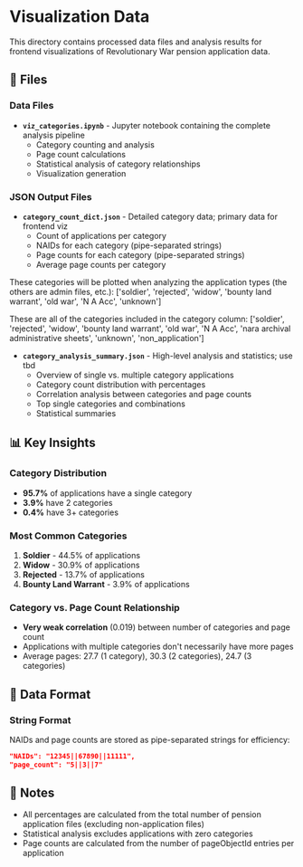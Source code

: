 # Visualization Data

This directory contains processed data files and analysis results for frontend visualizations of Revolutionary War pension application data.

## 📁 Files

### Data Files

- **`viz_categories.ipynb`** - Jupyter notebook containing the complete analysis pipeline
  - Category counting and analysis
  - Page count calculations
  - Statistical analysis of category relationships
  - Visualization generation

### JSON Output Files

- **`category_count_dict.json`** - Detailed category data; primary data for frontend viz
  - Count of applications per category
  - NAIDs for each category (pipe-separated strings)
  - Page counts for each category (pipe-separated strings)
  - Average page counts per category

These categories will be plotted when analyzing the application types (the others are admin files, etc.):
['soldier',
'rejected',
'widow',
'bounty land warrant',
'old war',
'N A Acc',
'unknown']

These are all of the categories included in the category column:
['soldier',
'rejected',
'widow',
'bounty land warrant',
'old war',
'N A Acc',
'nara archival administrative sheets',
'unknown',
'non_application']

- **`category_analysis_summary.json`** - High-level analysis and statistics; use tbd
  - Overview of single vs. multiple category applications
  - Category count distribution with percentages
  - Correlation analysis between categories and page counts
  - Top single categories and combinations
  - Statistical summaries

## 📊 Key Insights

### Category Distribution

- **95.7%** of applications have a single category
- **3.9%** have 2 categories
- **0.4%** have 3+ categories

### Most Common Categories

1. **Soldier** - 44.5% of applications
2. **Widow** - 30.9% of applications
3. **Rejected** - 13.7% of applications
4. **Bounty Land Warrant** - 3.9% of applications

### Category vs. Page Count Relationship

- **Very weak correlation** (0.019) between number of categories and page count
- Applications with multiple categories don't necessarily have more pages
- Average pages: 27.7 (1 category), 30.3 (2 categories), 24.7 (3 categories)

## 🔧 Data Format

### String Format

NAIDs and page counts are stored as pipe-separated strings for efficiency:

```json
"NAIDs": "12345||67890||11111",
"page_count": "5||3||7"
```

## 📝 Notes

- All percentages are calculated from the total number of pension application files (excluding non-application files)
- Statistical analysis excludes applications with zero categories
- Page counts are calculated from the number of pageObjectId entries per application
